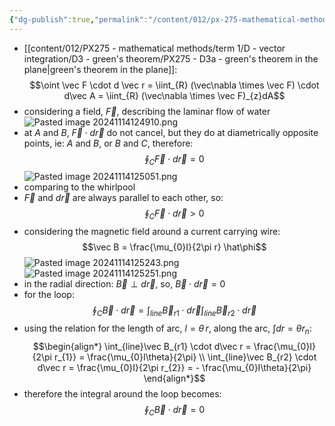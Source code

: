 ```yaml
---
{"dg-publish":true,"permalink":"/content/012/px-275-mathematical-methods/term-1/d-vector-integration/d3-green-s-theorem/px-275-d3g-the-physical-significance-of-green-s-theorem-in-the-plane/","noteIcon":"1","created":"2025-08-27T13:14:15.971+01:00","updated":"2025-01-07T19:11:15.000+00:00"}
---
```


- [[content/012/PX275 - mathematical methods/term 1/D - vector integration/D3 - green's theorem/PX275 - D3a - green's theorem in the plane\|green's theorem in the plane]]: 
$$\oint \vec F \cdot d \vec r =  \iint_{R} (\vec\nabla \times \vec F) \cdot d\vec A = \iint_{R} (\vec\nabla \times \vec F)_{z}dA$$
- considering a field, $\vec F$, describing the laminar flow of water
![Pasted image 20241114124910.png](/img/user/pics/Pasted%20image%2020241114124910.png)
- at $A$ and $B$, $\vec F \cdot d\vec r$ do not cancel, but they do at diametrically opposite points, ie: $A$ and $B$, or $B$ and $C$, therefore: 
$$\oint_{C}\vec F \cdot d\vec r = 0$$
![Pasted image 20241114125051.png](/img/user/pics/Pasted%20image%2020241114125051.png)
- comparing to the whirlpool
- $\vec F$ and $d\vec r$ are always parallel to each other, so: 
$$\oint_{C}\vec F \cdot d\vec r >0$$
- considering the magnetic field around a current carrying wire: 
$$\vec B = \frac{\mu_{0}I}{2\pi r} \hat\phi$$
![Pasted image 20241114125243.png](/img/user/pics/Pasted%20image%2020241114125243.png)
![Pasted image 20241114125251.png](/img/user/pics/Pasted%20image%2020241114125251.png)
- in the radial direction: $\vec B \perp d\vec r$, so, $\vec B \cdot d\vec r = 0$
- for the loop: 
$$\oint_{C}\vec B \cdot d\vec r = \int_{line}\vec B_{r1} \cdot d\vec r \int_{line}\vec B_{r2} \cdot d\vec r$$
- using the relation for the length of arc, $l = \theta\,r$, along the arc, $\int dr = \theta r_{n}:$ 
$$\begin{align*}
	\int_{line}\vec B_{r1} \cdot d\vec r = \frac{\mu_{0}I}{2\pi r_{1}} = \frac{\mu_{0}I\theta}{2\pi} \\
	\int_{line}\vec B_{r2} \cdot d\vec r = \frac{\mu_{0}I}{2\pi r_{2}} = - \frac{\mu_{0}I\theta}{2\pi}
\end{align*}$$
- therefore the integral around the loop becomes: 
$$\oint_{C}\vec B \cdot d\vec r = 0$$
